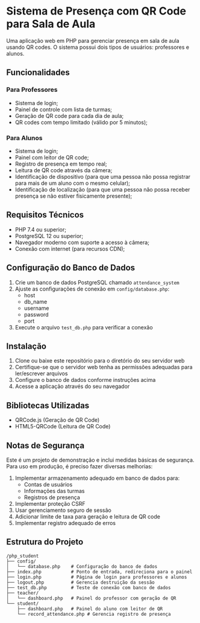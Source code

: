# Sistema de Presença com QR Code para Sala de Aula

Uma aplicação web em PHP para gerenciar presença em sala de aula usando QR codes. O sistema possui dois tipos de usuários: professores e alunos.

## Funcionalidades

### Para Professores
- Sistema de login;
- Painel de controle com lista de turmas;
- Geração de QR code para cada dia de aula;
- QR codes com tempo limitado (válido por 5 minutos);

### Para Alunos
- Sistema de login;
- Painel com leitor de QR code;
- Registro de presença em tempo real;
- Leitura de QR code através da câmera;
- Identificação de dispositivo (para que uma pessoa não possa registrar para mais de um aluno com o mesmo celular);
- Identificação de localização (para que uma pessoa não possa receber presença se não estiver fisicamente presente);

## Requisitos Técnicos

- PHP 7.4 ou superior;
- PostgreSQL 12 ou superior;
- Navegador moderno com suporte a acesso à câmera;
- Conexão com internet (para recursos CDN);

## Configuração do Banco de Dados

1. Crie um banco de dados PostgreSQL chamado `attendance_system`
2. Ajuste as configurações de conexão em `config/database.php`:
   - host
   - db_name
   - username
   - password
   - port
3. Execute o arquivo `test_db.php` para verificar a conexão

## Instalação

1. Clone ou baixe este repositório para o diretório do seu servidor web
2. Certifique-se que o servidor web tenha as permissões adequadas para ler/escrever arquivos
3. Configure o banco de dados conforme instruções acima
4. Acesse a aplicação através do seu navegador

## Bibliotecas Utilizadas

- QRCode.js (Geração de QR Code)
- HTML5-QRCode (Leitura de QR Code)

## Notas de Segurança 

Este é um projeto de demonstração e inclui medidas básicas de segurança. Para uso em produção, é preciso fazer diversas melhorias:

1. Implementar armazenamento adequado em banco de dados para:
   - Contas de usuários
   - Informações das turmas
   - Registros de presença
2. Implementar proteção CSRF
3. Usar gerenciamento seguro de sessão
4. Adicionar limite de taxa para geração e leitura de QR code
5. Implementar registro adequado de erros

## Estrutura do Projeto

```
/php_student
├── config/
│   └── database.php    # Configuração do banco de dados
├── index.php           # Ponto de entrada, redireciona para o painel
├── login.php           # Página de login para professores e alunos
├── logout.php          # Gerencia destruição da sessão
├── test_db.php         # Teste de conexão com banco de dados
├── teacher/
│   └── dashboard.php   # Painel do professor com geração de QR
└── student/
    ├── dashboard.php   # Painel do aluno com leitor de QR
    └── record_attendance.php # Gerencia registro de presença
```
